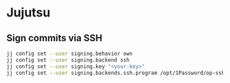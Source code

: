 # Jujutsu

## Sign commits via SSH

```bash
jj config set --user signing.behavior own
jj config set --user signing.backend ssh
jj config set --user signing.key "<your-key>"
jj config set --user signing.backends.ssh.program /opt/1Password/op-ssh-sign
```
